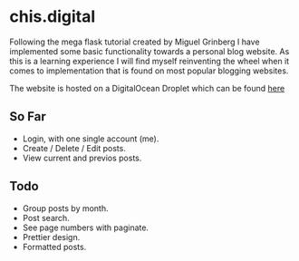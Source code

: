 # chis.digital
Following the mega flask tutorial created by Miguel Grinberg I have implemented some basic functionality towards a personal blog website. As this is a learning experience I will find myself reinventing the wheel when it comes to implementation that is found on most popular blogging websites.

The website is hosted on a DigitalOcean Droplet which can be found [here](https://chis.digital)

## So Far
- Login, with one single account (me).
- Create / Delete / Edit posts.
- View current and previos posts.

## Todo
- Group posts by month.
- Post search.
- See page numbers with paginate.
- Prettier design.
- Formatted posts.


